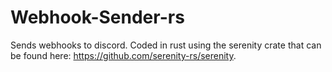# Webhook-Sender-rs
Sends webhooks to discord. Coded in rust using the serenity crate that can be found here: https://github.com/serenity-rs/serenity.
